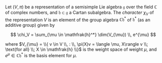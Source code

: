 Let $(V, \pi)$ be a representation of a semisimple Lie algebra $\mathfrak{g}$ over the field $\mathbb{C}$ of complex numbers, and $\mathfrak{h} \subset \mathfrak{g}$ a Cartan subalgebra. The *character* $\chi_{V}$ of the representation $V$ is an element of the group algebra $\mathbb{C}\mathfrak{h}^*$ of $\mathfrak{h}^*$ (as an additive group) given by

$$
\chi_V = \sum_{\mu \in \mathfrak{h}^*} \dim(V_{\mu}) \\, e^{\mu} 
$$

where $V_{\mu} = \\{ v \in V \\, : \\, \pi(X)v = \langle \mu, X\rangle v \\; \text{for all} \\; X \in \mathfrak{h} \\}$ is the weight space of weight $\mu$, and $e^{\mu} \in \mathbb{C}\mathfrak{h}^*$ is the basis element for $\mu$.

